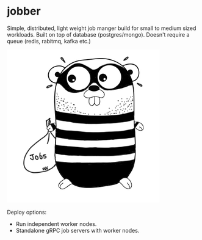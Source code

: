 # jobber
Simple, distributed, light weight job manger build for small to medium sized workloads.
Built on top of database (postgres/mongo). Doesn't require a queue (redis, rabitmq, kafka etc.)


![logo](logo.png)

Deploy options:
- Run independent worker nodes.
- Standalone gRPC job servers with worker nodes.



    